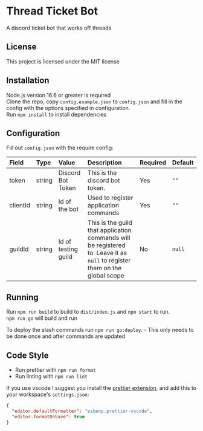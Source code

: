 # Thread Ticket Bot

A discord ticket bot that works off threads

## License

This project is licensed under the MIT license

## Installation

Node.js version 16.6 or greater is required  
Clone the repo, copy `config.example.json` to `config.json` and fill in the config with the options specified in configuration.  
Run `npm install` to install dependencies

## Configuration

Fill out `config.json` with the require config:

| Field    | Type   | Value               | Description                                                                                                                | Required | Default |
| :------- | :----- | :------------------ | :------------------------------------------------------------------------------------------------------------------------- | :------- | ------- |
| token    | string | Discord Bot Token   | This is the discord bot token.                                                                                             | Yes      | `""`    |
| clientId | string | Id of the bot       | Used to register application commands                                                                                      | Yes      | `""`    |
| guildId  | string | Id of testing guild | This is the guild that application commands will be registered to. Leave it as `null` to register them on the global scope | No       | `null`  |

## Running

Run `npm run build` to build to `dist/index.js` and `npm start` to run.  
`npm run go` will build and run

To deploy the slash commands run `npm run go:deploy`. - This only needs to be done once and after commands are updated

## Code Style

- Run prettier with `npm run format`
- Run linting with `npm run lint`

If you use vscode I suggest you install the [prettier extension](https://marketplace.visualstudio.com/items?itemName=esbenp.prettier-vscode), and add this to your workspace's `settings.json`:

```json
{
  "editor.defaultFormatter": "esbenp.prettier-vscode",
  "editor.formatOnSave": true
}
```
